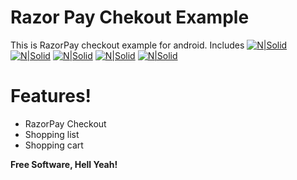 # Razor Pay Chekout Example

This is RazorPay checkout example for android. Includes 
[![N|Solid](https://www.loopwiki.com/wp-content/uploads/2020/11/Shopping-home-screen.jpg)](https://www.loopwiki.com/)
[![N|Solid](https://www.loopwiki.com/wp-content/uploads/2020/11/Shooping-cart-screen.png)](https://www.loopwiki.com/)
[![N|Solid](https://www.loopwiki.com/wp-content/uploads/2020/11/Razorpay-Payment-Screen.png)](https://www.loopwiki.com/)
[![N|Solid](https://www.loopwiki.com/wp-content/uploads/2020/11/Razorpay-test-result-chooser-screen.png)](https://www.loopwiki.com/)
[![N|Solid](https://www.loopwiki.com/wp-content/uploads/2020/11/Payment-sucessful.png)](https://www.loopwiki.com/)
# Features!

  -  RazorPay Checkout
  - Shopping list
  - Shopping cart

**Free Software, Hell Yeah!**
